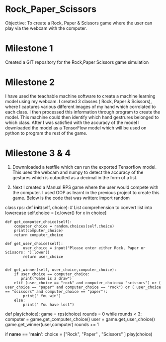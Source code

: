 # Rock_Paper_Scissors
Objective: To create a Rock, Paper & Scissors game where the user can play via the webcam with the computer.


# Milestone 1
Created a GIT repository for the Rock,Paper Scissors game simulation

# Milestone 2
I have used the teachable machine software to create a machine learning model using my webcam. I created 3 classes ( Rock, Paper & Scissors), where I captures various different images of my hand which corrolated to each class. I then processed this information through program to create the model. This machine could then identify which hand gestrures belonged to which class. After I was satisfied with the accuracy of the model I downloaded the model as a TensorFlow model which will be used on python to program the rest of the game. 

# Milestone 3 & 4
1. Downnloaded a testfile which can run the exported Tensorflow model. This uses the webcam and numpy to detect the accuracy of the gestures which is outputted as a decimal in the form of a list.

2. Next I created a Manual RPS game where the user would compete with the computer. I used OOP as learnt in the previous project to create this game. Below is the code that was written:
import random

class rps:
    def __init__(self, choice):
        # List comprehension to convert list into lowercase
        self.choice = [x.lower() for x in choice]

    def get_computer_choice(self):
        computer_choice = random.choices(self.choice)
        print(computer_choice)
        return computer_choice
    
    def get_user_choice(self):
            user_choice = input("Please enter either Rock, Paper or Scissors: ").lower()
            return user_choice
            
    
    def get_winner(self, user_choice,computer_choice):
        if user_choice == computer_choice:
           print("Game is a draw") 
        elif (user_choice == "rock" and computer_choice== "scissors") or ( user_choice == "paper" and computer_choice == "rock") or ( user_choice == "scissors" and computer_choice == "paper"):
            print(" You win")
        else: 
            print(" You have lost")

def play(choice):
    game = rps(choice)
    rounds = 0
    while rounds < 3:
        computer = game.get_computer_choice()
        user = game.get_user_choice()
        game.get_winner(user,computer)
        rounds += 1
        

if __name__ == '__main__':
    choice = ["Rock", "Paper" , "Scissors" ]
    play(choice)
